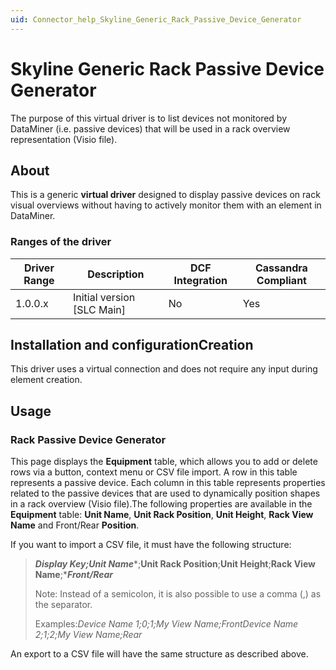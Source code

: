 ```yaml
---
uid: Connector_help_Skyline_Generic_Rack_Passive_Device_Generator
---
```


# Skyline Generic Rack Passive Device Generator

The purpose of this virtual driver is to list devices not monitored by DataMiner (i.e. passive devices) that will be used in a rack overview representation (Visio file).

## About

This is a generic **virtual driver** designed to display passive devices on rack visual overviews without having to actively monitor them with an element in DataMiner.

### Ranges of the driver

| **Driver Range** | **Description**              | **DCF Integration** | **Cassandra Compliant** |
|------------------|------------------------------|---------------------|-------------------------|
| 1.0.0.x          | Initial version \[SLC Main\] | No                  | Yes                     |

## Installation and configurationCreation

This driver uses a virtual connection and does not require any input during element creation.

## Usage

### Rack Passive Device Generator

This page displays the **Equipment** table, which allows you to add or delete rows via a button, context menu or CSV file import. A row in this table represents a passive device. Each column in this table represents properties related to the passive devices that are used to dynamically position shapes in a rack overview (Visio file).The following properties are available in the **Equipment** table: **Unit Name**, **Unit Rack Position**, **Unit Height**, **Rack View Name** and Front/Rear **Position**.

If you want to import a CSV file, it must have the following structure:

> ***Display Key;Unit Name****;****Unit Rack Position****;****Unit Height****;****Rack View Name****;****Front/Rear***
>
> Note: Instead of a semicolon, it is also possible to use a comma (,) as the separator.
>
> Examples:*Device Name 1;0;1;My View Name;FrontDevice Name 2;1;2;My View Name;Rear*

An export to a CSV file will have the same structure as described above.

